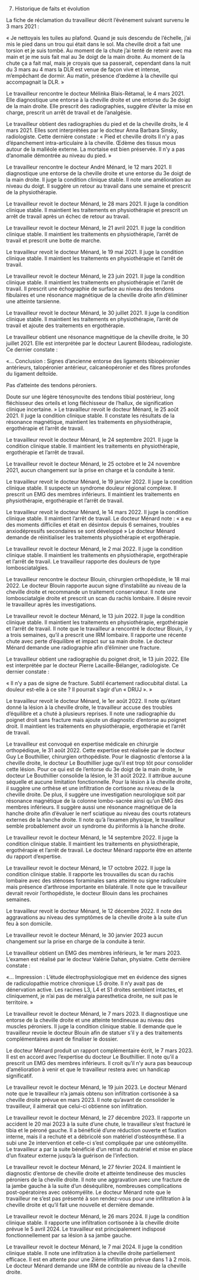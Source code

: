7. Historique de faits et évolution

La fiche de réclamation du travailleur décrit l’événement suivant survenu le 3 mars 2021 :

« Je nettoyais les tuiles au plafond. Quand je suis descendu de l’échelle, j’ai mis le pied dans un trou qui était dans le sol. Ma cheville droit a fait une torsion et je suis tombé. Au moment de la chute j’ai tenté de retenir avec ma main et je me suis fait mal au 3e doigt de la main droite. Au moment de la chute ça a fait mal, mais je croyais que sa passerait, cependant dans la nuit du 3 mars au 4 mars la DLR est venue de façon vive et intense, m’empêchant de dormir. Au matin, présence d’œdème à la cheville qui accompagnait la DLR. »

Le travailleur rencontre le docteur Mélinka Blais-Rétamal, le 4 mars 2021. Elle diagnostique une entorse à la cheville droite et une entorse du 3e doigt de la main droite. Elle prescrit des radiographies, suggère d’éviter la mise en charge, prescrit un arrêt de travail et de l’analgésie.

Le travailleur obtient des radiographies du pied et de la cheville droits, le 4 mars 2021. Elles sont interprétées par le docteur Anna Barbara Sinsky, radiologiste. Cette dernière constate :
« Pied et cheville droits
Il n’y a pas d’épanchement intra-articulaire à la cheville. Œdème des tissus mous autour de la malléole externe. La mortaise est bien préservée. Il n’y a pas d’anomalie démontrée au niveau du pied. »

Le travailleur rencontre le docteur André Ménard, le 12 mars 2021. Il diagnostique une entorse de la cheville droite et une entorse du 3e doigt de la main droite. Il juge la condition clinique stable. Il note une amélioration au niveau du doigt. Il suggère un retour au travail dans une semaine et prescrit de la physiothérapie.

Le travailleur revoit le docteur Ménard, le 28 mars 2021. Il juge la condition clinique stable. Il maintient les traitements en physiothérapie et prescrit un arrêt de travail après un échec de retour au travail.

Le travailleur revoit le docteur Ménard, le 21 avril 2021. Il juge la condition clinique stable. Il maintient les traitements en physiothérapie, l’arrêt de travail et prescrit une botte de marche.

Le travailleur revoit le docteur Ménard, le 19 mai 2021. Il juge la condition clinique stable. Il maintient les traitements en physiothérapie et l’arrêt de travail.

Le travailleur revoit le docteur Ménard, le 23 juin 2021. Il juge la condition clinique stable. Il maintient les traitements en physiothérapie et l’arrêt de travail. Il prescrit une échographie de surface au niveau des tendons fibulaires et une résonance magnétique de la cheville droite afin d’éliminer une atteinte tarsienne.

Le travailleur revoit le docteur Ménard, le 30 juillet 2021. Il juge la condition clinique stable. Il maintient les traitements en physiothérapie, l’arrêt de travail et ajoute des traitements en ergothérapie.

Le travailleur obtient une résonance magnétique de la cheville droite, le 30 juillet 2021. Elle est interprétée par le docteur Laurent Bilodeau, radiologiste. Ce dernier constate :

«…
Conclusion :
Signes d’ancienne entorse des ligaments tibiopéronier antérieurs, talopéronier antérieur, calcanéopéronier et des fibres profondes du ligament deltoïde.

Pas d’atteinte des tendons péroniers.

Doute sur une légère ténosynovite des tendons tibial postérieur, long fléchisseur des orteils et long fléchisseur de l’hallux, de signification clinique incertaine. »
Le travailleur revoit le docteur Ménard, le 25 août 2021. Il juge la condition clinique stable. Il constate les résultats de la résonance magnétique, maintient les traitements en physiothérapie, ergothérapie et l’arrêt de travail.

Le travailleur revoit le docteur Ménard, le 24 septembre 2021. Il juge la condition clinique stable. Il maintient les traitements en physiothérapie, ergothérapie et l’arrêt de travail.

Le travailleur revoit le docteur Ménard, le 25 octobre et le 24 novembre 2021, aucun changement sur la prise en charge et la conduite à tenir.

Le travailleur revoit le docteur Ménard, le 19 janvier 2022. Il juge la condition clinique stable. Il suspecte un syndrome douleur régional complexe. Il prescrit un EMG des membres inférieurs. Il maintient les traitements en physiothérapie, ergothérapie et l’arrêt de travail.

Le travailleur revoit le docteur Ménard, le 14 mars 2022. Il juge la condition clinique stable. Il maintient l’arrêt de travail. Le docteur Ménard note : « a eu des moments difficiles et était en désintox depuis 6 semaines, troubles anxiodépressifs secondaires se sont développé » Le docteur Ménard demande de réinitialiser les traitements physiothérapie et ergothérapie.

Le travailleur revoit le docteur Ménard, le 2 mai 2022. Il juge la condition clinique stable. Il maintient les traitements en physiothérapie, ergothérapie et l’arrêt de travail. Le travailleur rapporte des douleurs de type lombosciatalgies.

Le travailleur rencontre le docteur Blouin, chirurgien orthopédiste, le 18 mai 2022. Le docteur Blouin rapporte aucun signe d’instabilité au niveau de la cheville droite et recommande un traitement conservateur. Il note une lombosciatalgie droite et prescrit un scan du rachis lombaire. Il désire revoir le travailleur après les investigations.

Le travailleur revoit le docteur Ménard, le 13 juin 2022. Il juge la condition clinique stable. Il maintient les traitements en physiothérapie, ergothérapie et l’arrêt de travail. Il note que le travailleur a rencontré le docteur Blouin, il y a trois semaines, qu’il a prescrit une IRM lombaire. Il rapporte une récente chute avec perte d’équilibre et impact sur sa main droite. Le docteur Ménard demande une radiographie afin d’éliminer une fracture.

Le travailleur obtient une radiographie du poignet droit, le 13 juin 2022. Elle est interprétée par le docteur Pierre Lacaille-Bélanger, radiologiste. Ce dernier constate :

« Il n’y a pas de signe de fracture. Subtil écartement radiocubital distal. La douleur est-elle à ce site ? Il pourrait s’agir d’un « DRUJ ». »

Le travailleur revoit le docteur Ménard, le 1er août 2022. Il note qu’étant donné la lésion à la cheville droite, le travailleur accuse des troubles d’équilibre et a chuté à plusieurs reprises. Il note une radiographie du poignet droit sans fracture mais ajoute un diagnostic d’entorse au poignet droit. Il maintient les traitements en physiothérapie, ergothérapie et l’arrêt de travail.

Le travailleur est convoqué en expertise médicale en chirurgie orthopédique, le 31 août 2022. Cette expertise est réalisée par le docteur Guy Le Bouthillier, chirurgien orthopédiste. Pour le diagnostic d’entorse à la cheville droite, le docteur Le Bouthillier juge qu’il est trop tôt pour consolider cette lésion. Pour ce qui est de l’entorse du 3e doigt de la main droite, le docteur Le Bouthillier consolide la lésion, le 31 août 2022. Il attribue aucune séquelle et aucune limitation fonctionnelle. Pour la lésion à la cheville droite, il suggère une orthèse et une infiltration de cortisone au niveau de la cheville droite. De plus, il suggère une investigation neurologique soit par résonance magnétique de la colonne lombo-sacrée ainsi qu’un EMG des membres inférieurs. Il suggère aussi une résonance magnétique de la hanche droite afin d’évaluer le nerf sciatique au niveau des courts rotateurs externes de la hanche droite. Il note qu’à l’examen physique, le travailleur semble probablement avoir un syndrome du piriformis à la hanche droite.

Le travailleur revoit le docteur Ménard, le 14 septembre 2022. Il juge la condition clinique stable. Il maintient les traitements en physiothérapie, ergothérapie et l’arrêt de travail. Le docteur Ménard rapporte être en attente du rapport d’expertise.

Le travailleur revoit le docteur Ménard, le 17 octobre 2022. Il juge la condition clinique stable. Il rapporte les trouvailles du scan du rachis lombaire avec des sténoses foraminales sans atteinte ou signe radiculaire mais présence d’arthrose importante en bilatérale. Il note que le travailleur devrait revoir l’orthopédiste, le docteur Blouin dans les prochaines semaines.

Le travailleur revoit le docteur Ménard, le 12 décembre 2022. Il note des aggravations au niveau des symptômes de la cheville droite à la suite d’un feu à son domicile.

Le travailleur revoit le docteur Ménard, le 30 janvier 2023 aucun changement sur la prise en charge de la conduite à tenir.

Le travailleur obtient un EMG des membres inférieurs, le 1er mars 2023. L’examen est réalisé par le docteur Valérie Dahan, physiatre. Cette dernière constate :

«…
Impression :
L’étude électrophysiologique met en évidence des signes de radiculopathie motrice chronique L5 droite. Il n’y avait pas de dénervation active. Les racines L3, L4 et S1 droites semblent intactes, et cliniquement, je n’ai pas de méralgia paresthetica droite, ne suit pas le territoire. »

Le travailleur revoit le docteur Ménard, le 7 mars 2023. Il diagnostique une entorse de la cheville droite et une atteinte tendineuse au niveau des muscles péroniers. Il juge la condition clinique stable. Il demande que le travailleur revoie le docteur Blouin afin de statuer s’il y a des traitements complémentaires avant de finaliser le dossier.

Le docteur Ménard produit un rapport complémentaire écrit, le 7 mars 2023. Il est en accord avec l’expertise du docteur Le Bouthillier. Il note qu’il a prescrit un EMG des membres inférieurs. Il croit qu’il n’y aura pas beaucoup d’amélioration à venir et que le travailleur restera avec un handicap significatif.

Le travailleur revoit le docteur Ménard, le 19 juin 2023. Le docteur Ménard note que le travailleur n’a jamais obtenu son infiltration cortisonée à sa cheville droite prévue en mars 2023. Il note qu’avant de consolider le travailleur, il aimerait que celui-ci obtienne son infiltration.

Le travailleur revoit le docteur Ménard, le 27 décembre 2023. Il rapporte un accident le 20 mai 2023 à la suite d’une chute, le travailleur s’est fracturé le tibia et le péroné gauche. Il a bénéficié d’une réduction ouverte et fixation interne, mais il a rechuté et a débricolé son matériel d’ostéosynthèse. Il a subi une 2e intervention et celle-ci s’est compliquée par une ostéomyélite. Le travailleur a par la suite bénéficié d’un retrait du matériel et mise en place d’un fixateur externe jusqu’à la guérison de l’infection.

Le travailleur revoit le docteur Ménard, le 27 février 2024. Il maintient le diagnostic d’entorse de cheville droite et atteinte tendineuse des muscles péroniers de la cheville droite. Il note une aggravation avec une fracture de la jambe gauche à la suite d’un déséquilibre, nombreuses complications post-opératoires avec ostéomyélite. Le docteur Ménard note que le travailleur ne s’est pas présenté à son rendez-vous pour une infiltration à la cheville droite et qu’il fait une nouvelle et dernière demande.

Le travailleur revoit le docteur Ménard, le 26 mars 2024. Il juge la condition clinique stable. Il rapporte une infiltration cortisonée à la cheville droite prévue le 5 avril 2024. Le travailleur est principalement indisposé fonctionnellement par sa lésion à sa jambe gauche.

Le travailleur revoit le docteur Ménard, le 7 mai 2024. Il juge la condition clinique stable. Il note une infiltration à la cheville droite partiellement efficace. Il est en attente pour une 2ième infiltration prévue dans 1 à 2 mois. Le docteur Ménard demande une IRM de contrôle au niveau de la cheville droite. 
